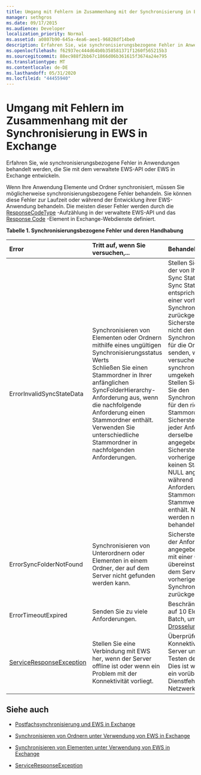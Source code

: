 ```yaml
---
title: Umgang mit Fehlern im Zusammenhang mit der Synchronisierung in EWS in Exchange
manager: sethgros
ms.date: 09/17/2015
ms.audience: Developer
localization_priority: Normal
ms.assetid: a0807b90-645a-4ea6-aee1-96828df14be0
description: Erfahren Sie, wie synchronisierungsbezogene Fehler in Anwendungen behandelt werden, die Sie mit dem verwaltete EWS-API oder EWS in Exchange entwickeln.
ms.openlocfilehash: f62937ec444d64b0b358581371f1260f565215b3
ms.sourcegitcommit: 88ec988f2bb67c1866d06b361615f3674a24e795
ms.translationtype: MT
ms.contentlocale: de-DE
ms.lasthandoff: 05/31/2020
ms.locfileid: "44455940"
---
```

# <a name="handling-synchronization-related-errors-in-ews-in-exchange"></a>Umgang mit Fehlern im Zusammenhang mit der Synchronisierung in EWS in Exchange

Erfahren Sie, wie synchronisierungsbezogene Fehler in Anwendungen behandelt werden, die Sie mit dem verwaltete EWS-API oder EWS in Exchange entwickeln.
  
Wenn Ihre Anwendung Elemente und Ordner synchronisiert, müssen Sie möglicherweise synchronisierungsbezogene Fehler behandeln. Sie können diese Fehler zur Laufzeit oder während der Entwicklung ihrer EWS-Anwendung behandeln. Die meisten dieser Fehler werden durch die [ResponseCodeType](https://msdn.microsoft.com/library/exchangewebservices.responsecodetype%28v=exchg.80%29.aspx) -Aufzählung in der verwaltete EWS-API und das [Response Code](https://msdn.microsoft.com/library/aa580757%28v=exchg.150%29.aspx) -Element in Exchange-Webdienste definiert. 
  
**Tabelle 1. Synchronisierungsbezogene Fehler und deren Handhabung**

|**Error**|**Tritt auf, wenn Sie versuchen,...**|**Behandeln von...**|
|:-----|:-----|:-----|
|ErrorInvalidSyncStateData  <br/> | Synchronisieren von Elementen oder Ordnern mithilfe eines ungültigen Synchronisierungsstatus Werts  <br/>  Schließen Sie einen Stammordner in Ihrer anfänglichen SyncFolderHierarchy-Anforderung aus, wenn die nachfolgende Anforderung einen Stammordner enthält.  <br/>  Verwenden Sie unterschiedliche Stammordner in nachfolgenden Anforderungen.  <br/> | Stellen Sie sicher, dass der von Ihnen gesendete Sync State-Wert dem Sync State-Wert entspricht, der während einer vorherigen Synchronisierung zurückgegeben wurde.  <br/>  Sicherstellen, dass Sie nicht den Synchronisierungsstatus für die Ordnerhierarchie senden, wenn Sie versuchen, Elemente zu synchronisieren, und umgekehrt.  <br/>  Stellen Sie sicher, dass Sie den Synchronisierungsstatus für den richtigen Stammordner senden.  <br/>  Sicherstellen, dass in jeder Anforderung derselbe Stammordner angegeben wird.  <br/>  Sicherstellen, dass die vorherige Anforderung keinen Stammordner NULL angegeben hat, während die aktuelle Anforderung einen Stammordner des Stammverzeichnisses enthält. NULL und root werden nicht gleich behandelt.  <br/> |
|ErrorSyncFolderNotFound  <br/> |Synchronisieren von Unterordnern oder Elementen in einem Ordner, der auf dem Server nicht gefunden werden kann.  <br/> |Sicherstellen, dass die in der Anforderung angegebene Ordner-ID mit einer Ordner-ID übereinstimmt, die von dem Server in einer vorherigen Synchronisierungsantwort zurückgegeben wurde.  <br/> |
|ErrorTimeoutExpired  <br/> |Senden Sie zu viele Anforderungen.  <br/> |Beschränken der Batches auf 10 Elemente pro Batch, um eine [Drosselung](ews-throttling-in-exchange.md)zu vermeiden.  <br/> |
|[ServiceResponseException](https://msdn.microsoft.com/library/microsoft.exchange.webservices.data.serviceresponseexception%28v=exchg.80%29.aspx) <br/> |Stellen Sie eine Verbindung mit EWS her, wenn der Server offline ist oder wenn ein Problem mit der Konnektivität vorliegt.  <br/> |Überprüfen der Konnektivität mit dem Server und erneutes Testen der Anforderung. Dies ist wahrscheinlich ein vorübergehender Dienstfehler oder Netzwerkfehler.  <br/> |
   
## <a name="see-also"></a>Siehe auch


- [Postfachsynchronisierung und EWS in Exchange](mailbox-synchronization-and-ews-in-exchange.md)
    
- [Synchronisieren von Ordnern unter Verwendung von EWS in Exchange](how-to-synchronize-folders-by-using-ews-in-exchange.md)
    
- [Synchronisieren von Elementen unter Verwendung von EWS in Exchange](how-to-synchronize-items-by-using-ews-in-exchange.md)
    
- [ServiceResponseException](https://msdn.microsoft.com/library/microsoft.exchange.webservices.data.serviceresponseexception%28v=exchg.80%29.aspx)
    

